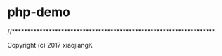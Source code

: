 # php-demo

//******************************************************************


Copyright (c) 2017 xiaojiangK
